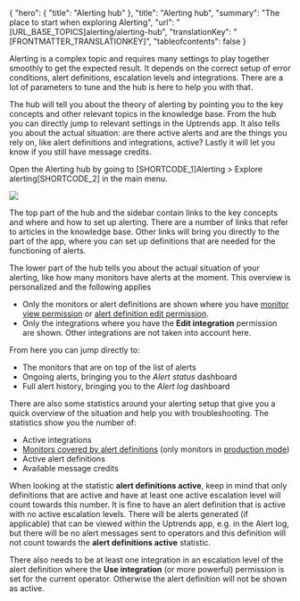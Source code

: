 {
  "hero": {
    "title": "Alerting hub"
  },
  "title": "Alerting hub",
  "summary": "The place to start when exploring Alerting",
  "url": "[URL_BASE_TOPICS]alerting/alerting-hub",
  "translationKey": "[FRONTMATTER_TRANSLATIONKEY]",
  "tableofcontents": false
}

Alerting is a complex topic and requires many settings to play together smoothly to get the expected result. It depends on the correct setup of error conditions, alert definitions, escalation levels and integrations. There are a lot of parameters to tune and the hub is here to help you with that.

The hub will tell you about the theory of alerting by pointing you to the key concepts and other relevant topics in the knowledge base. From the hub you can directly jump to relevant settings in the Uptrends app. It also tells you about the actual situation: are there active alerts and are the things you rely on, like alert definitions and integrations, active? Lastly it will let you know if you still have message credits.

Open the Alerting hub by going to [SHORTCODE_1]Alerting > Explore alerting[SHORTCODE_2] in the main menu.

![]([LINK_URL_1])

The top part of the hub and the sidebar contain links to the key concepts and where and how to set up alerting. There are a number of links that refer to articles in the knowledge base. Other links will bring you directly to the part of the app, where you can set up definitions that are needed for the functioning of alerts.

The lower part of the hub tells you about the actual situation of your alerting, like how many monitors have alerts at the moment. This overview is personalized and the following applies

- Only the monitors or alert definitions are shown where you have [monitor view permission]([LINK_URL_2]) or [alert definition edit permission]([LINK_URL_3]). 
- Only the integrations where you have the **Edit integration** permission are shown. Other integrations are not taken into account here.



From here you can jump directly to:

-   The monitors that are on top of the list of alerts
-   Ongoing alerts, bringing you to the *Alert status* dashboard
-   Full alert history, bringing you to the *Alert log* dashboard

There are also some statistics around your alerting setup that give you a quick overview of the situation and help you with troubleshooting. The statistics show you the number of:

- Active integrations 
- [Monitors covered by alert definitions]([LINK_URL_4]) (only monitors in [production mode]([LINK_URL_5]))
- Active alert definitions
- Available message credits

When looking at the statistic **alert definitions active**, keep in mind that only definitions that are active and have at least one active escalation level will count towards this number. It is fine to have an alert definition that is active with no active escalation levels. There will be alerts generated (if applicable) that can be viewed within the Uptrends app, e.g. in the Alert log, but there will be no alert messages sent to operators and this definition will not count towards the **alert definitions active** statistic.

There also needs to be at least one integration in an escalation level of the alert definition where the **Use integration** (or more powerful) permission is set for the current operator. Otherwise the alert definition will not be shown as active.
